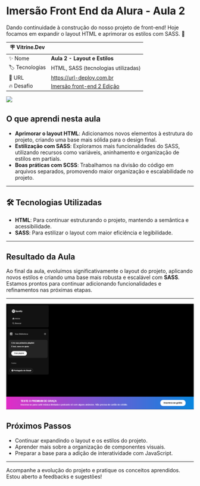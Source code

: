 # Imersão Front End da Alura - Aula 2  

Dando continuidade à construção do nosso projeto de front-end! Hoje focamos em expandir o layout HTML e aprimorar os estilos com SASS. 🚀  

| :placard: Vitrine.Dev |     |
| -------------  | --- |
| :sparkles: Nome        | **Aula 2 - Layout e Estilos**
| :label: Tecnologias | HTML, SASS (tecnologias utilizadas)
| :rocket: URL         | https://url-deploy.com.br
| :fire: Desafio     | [Imersão front-end 2 Edição](https://cursos.alura.com.br/imersao?utm_source=plataforma&utm_medium=banner&utm_campaign=imersao-front-end-2)

<!-- Inserir imagem com a #vitrinedev ao final do link -->
![](https://via.placeholder.com/1200x500.png?text=Aula+2+-+Layout+e+Estilos#vitrinedev)

## O que aprendi nesta aula  

- **Aprimorar o layout HTML**: Adicionamos novos elementos à estrutura do projeto, criando uma base mais sólida para o design final.  
- **Estilização com SASS**: Exploramos mais funcionalidades do SASS, utilizando recursos como variáveis, aninhamento e organização de estilos em partials.  
- **Boas práticas com SCSS**: Trabalhamos na divisão do código em arquivos separados, promovendo maior organização e escalabilidade no projeto.  

---

## 🛠️ Tecnologias Utilizadas  

- **HTML**: Para continuar estruturando o projeto, mantendo a semântica e acessibilidade.  
- **SASS**: Para estilizar o layout com maior eficiência e legibilidade.  

---

## Resultado da Aula  

Ao final da aula, evoluímos significativamente o layout do projeto, aplicando novos estilos e criando uma base mais robusta e escalável com **SASS**. Estamos prontos para continuar adicionando funcionalidades e refinamentos nas próximas etapas.  

---

<!-- Inserir imagem do resultado atual -->
![print do segundo dia](https://github.com/DanielBarret0/imersao-front-end-2-edicao/blob/aula-2/assets/prints/dia-2.png)

## Próximos Passos  

- Continuar expandindo o layout e os estilos do projeto.  
- Aprender mais sobre a organização de componentes visuais.  
- Preparar a base para a adição de interatividade com JavaScript.  

---

Acompanhe a evolução do projeto e pratique os conceitos aprendidos. Estou aberto a feedbacks e sugestões!  
